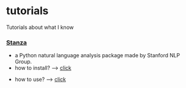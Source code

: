 # tutorials
Tutorials about what I know

### [Stanza]
[Stanza]: https://github.com/kim-ji-youn/tutorials/blob/main/stanza

* a Python natural language analysis package made by Stanford NLP Group.
* how to install? --> [click]

[click]: https://github.com/kim-ji-youn/tutorials/blob/main/stanza/Stanza.pdf


* how to use? --> [click]

[click]: https://github.com/kim-ji-youn/tutorials/blob/main/stanza/stanza_tutorial.ipynb

